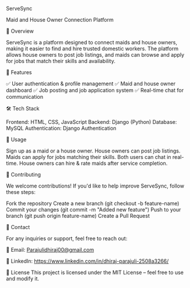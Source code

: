 ServeSync

Maid and House Owner Connection Platform

📌 Overview

ServeSync is a platform designed to connect maids and house owners, making it easier to find and hire trusted domestic workers. 
The platform allows house owners to post job listings, and maids can browse and apply for jobs that match their skills and availability.

🚀 Features

✅ User authentication & profile management
✅ Maid and house owner dashboard
✅ Job posting and job application system
✅ Real-time chat for communication


🛠️ Tech Stack

Frontend: HTML, CSS, JavaScript
Backend: Django (Python)
Database: MySQL
Authentication: Django Authentication

📝 Usage

Sign up as a maid or a house owner.
House owners can post job listings.
Maids can apply for jobs matching their skills.
Both users can chat in real-time.
House owners can hire & rate maids after service completion.

🤝 Contributing

We welcome contributions! If you'd like to help improve ServeSync, follow these steps:

Fork the repository
Create a new branch (git checkout -b feature-name)
Commit your changes (git commit -m "Added new feature")
Push to your branch (git push origin feature-name)
Create a Pull Request

📧 Contact

For any inquiries or support, feel free to reach out:

📩 Email: Parajulidhiraj00@gmail.com

🔗 LinkedIn: https://www.linkedin.com/in/dhiraj-parajuli-2508a3266/

📜 License
This project is licensed under the MIT License – feel free to use and modify it.

